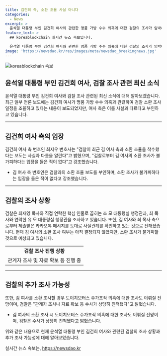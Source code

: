 ```yaml
---
title: 김건희 측, 소환 조율 사실 아니다
categories:
  - News
excerpt: >
  윤석열 대통령 부인 김건희 여사와 관련한 명품 가방 수수 의혹에 대한 검찰의 조사가 임박하다는 보도에 대해 김 여사 측 변호인은 검찰로부터 소환 조사 불가피한 입장을 들은 적 없다고 반박했다. 검찰은 해당 의혹과 관련하여 행정관을 조사하고 있으며, 김 여사의 소환 조사는 아직 결정되지는 않았지만 불가피하다는 예측이 나오고 있으며, 이에 따라 도이치모터스 주가조작 의혹도 함께 조사될 전망이다.
feature_text: >
  ## koreablockchain 실시간 뉴스 속보입니다.

  윤석열 대통령 부인 김건희 여사와 관련한 명품 가방 수수 의혹에 대한 검찰의 조사가 임박하다는 보도에 대해 김 여사 측 변호인은 검찰로부터 소환 조사 불가피한 입장을 들은 적 없다고 반박했다. 검찰은 해당 의혹과 관련하여 행정관을 조사하고 있으며, 김 여사의 소환 조사는 아직 결정되지는 않았지만 불가피하다는 예측이 나오고 있으며, 이에 따라 도이치모터스 주가조작 의혹도 함께 조사될 전망이다.
image: 'https://newsdao.kr/res/images/meta/newsdao_breakingnews.jpg'
---
```


<p><img src="https://newsdao.kr/res/images/meta/newsdao_breakingnews.jpg" alt="koreablockchain 속보" /></p>

<h2 data-ke-size="size26"><b>윤석열 대통령 부인 김건희 여사, 검찰 조사 관련 최신 소식</b></h2>

<p data-ke-size="size16">윤석열 대통령 부인 김건희 여사와 검찰 조사 관련된 최신 소식에 대해 알아보겠습니다. 최근 일부 언론 보도에는 김건희 여사가 명품 가방 수수 의혹과 관련하여 검찰 소환 조사일정을 조율하고 있다는 내용이 보도되었지만, 여사 측은 이를 사실과 다르다고 부인하고 있습니다.</p>

<hr>

<h2 data-ke-size="size24">김건희 여사 측의 입장</h2>

<p data-ke-size="size16">김건희 여사 측 변호인 최지우 변호사는 "검찰이 최근 김 여사 측과 소환 조율을 착수했다는 보도는 사실과 다름을 알린다"고 밝혔으며, "검찰로부터 김 여사의 소환 조사가 불가피하다는 입장을 들은 적이 없다"고 강조했습니다.</p>

<ul>
  <li>김 여사 측 변호인은 검찰과의 소환 조율 보도를 부인하며, 소환 조사가 불가피하다는 입장을 들은 적이 없다고 강조했습니다.</li>
</ul>

<hr>

<h2 data-ke-size="size24">검찰의 조사 상황</h2>

<p data-ke-size="size16">검찰은 최재영 목사와 직접 연락한 핵심 인물로 꼽히는 조 모 대통령실 행정관과, 최 목사와 연락한 유 모 대통령실 행정관을 조사하고 있습니다. 또한, 김 여사와 최 목사 측으로부터 제출받은 카카오톡 메시지를 토대로 사실관계를 확인하고 있는 것으로 전해졌습니다. 현재 김 여사의 소환 조사 여부는 아직 결정되지 않았지만, 소환 조사가 불가피할 것으로 예상되고 있습니다.</p>

<table>
  <tr>
    <td style="text-align: center; height: 17px;"><b>검찰 조사 진행 상황</b></td>
  </tr>
  <tr>
    <td style="text-align: center; height: 17px;">관계자 조사 및 자료 확보 등 진행 중</td>
  </tr>
</table>

<hr>

<h2 data-ke-size="size24">검찰의 추가 조사 가능성</h2>

<p data-ke-size="size16">또한, 김 여사를 소환 조사할 경우 도이치모터스 주가조작 의혹에 대한 조사도 이뤄질 전망이며, 검찰은 "관계자 조사나 자료 확보 등 수사가 상당히 진척됐다"고 밝혔습니다.</p>

<ul>
  <li>김 여사의 소환 조사 시 도이치모터스 주가조작 의혹에 대한 조사도 이뤄질 전망이며, 검찰은 수사가 상당히 진척됐다고 밝혔습니다.</li>
</ul>

<p data-ke-size="size16">위와 같은 내용으로 현재 윤석열 대통령 부인 김건희 여사와 관련된 검찰의 조사 상황과 추가 조사 가능성에 대해 알아보았습니다.</p>
실시간 뉴스 속보는, <a href="https://newsdao.kr" rel="dofollow">https://newsdao.kr</a>


